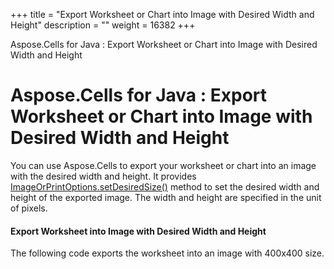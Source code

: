+++
title = "Export Worksheet or Chart into Image with Desired Width and Height" 
description = "" 
weight = 16382 
+++

Aspose.Cells for Java : Export Worksheet or Chart into Image with Desired Width and Height  

# Aspose.Cells for Java : Export Worksheet or Chart into Image with Desired Width and Height


You can use Aspose.Cells to export your worksheet or chart into an image with the desired width and height. It provides [ImageOrPrintOptions.setDesiredSize()](https://apireference.aspose.com/java/cells/com.aspose.cells/imageorprintoptions#setDesiredSize(int,%20int)) method to set the desired width and height of the exported image. The width and height are specified in the unit of pixels.

#### Export Worksheet into Image with Desired Width and Height

The following code exports the worksheet into an image with 400x400 size.

